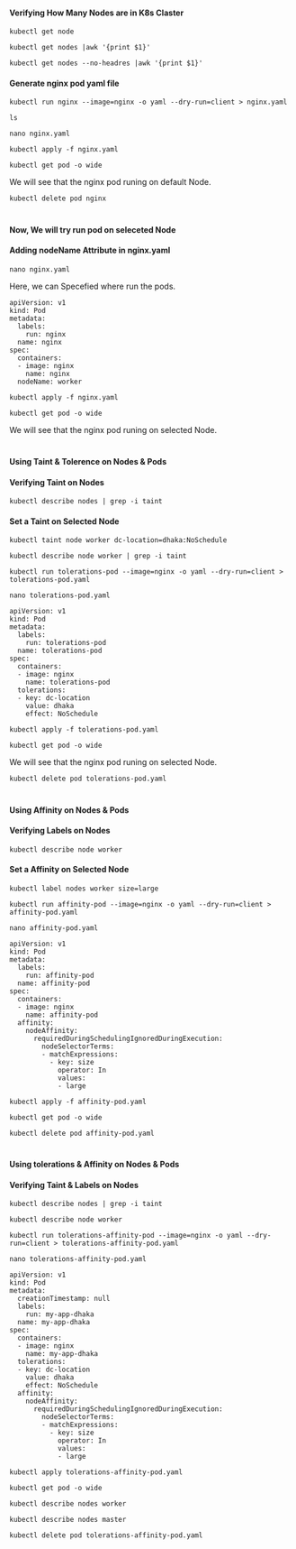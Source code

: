 #### Verifying How Many Nodes are in K8s Claster
~~~
kubectl get node
~~~
~~~
kubectl get nodes |awk '{print $1}'
~~~
~~~
kubectl get nodes --no-headres |awk '{print $1}'
~~~
#### Generate nginx pod yaml file
~~~
kubectl run nginx --image=nginx -o yaml --dry-run=client > nginx.yaml
~~~
~~~
ls
~~~
~~~
nano nginx.yaml
~~~
~~~
kubectl apply -f nginx.yaml
~~~
~~~
kubectl get pod -o wide
~~~
We will see that the nginx pod runing on default Node.
~~~
kubectl delete pod nginx
~~~
#
#### Now, We will try run pod on seleceted Node
#### Adding nodeName Attribute in nginx.yaml
~~~
nano nginx.yaml
~~~
Here, we can Specefied where run the pods. 
~~~
apiVersion: v1
kind: Pod
metadata:
  labels:
    run: nginx
  name: nginx
spec:
  containers:
  - image: nginx
    name: nginx
  nodeName: worker
~~~
~~~
kubectl apply -f nginx.yaml
~~~
~~~
kubectl get pod -o wide
~~~
We will see that the nginx pod runing on selected Node.
#
#### Using Taint & Tolerence on Nodes & Pods
#### Verifying Taint on Nodes
~~~
kubectl describe nodes | grep -i taint
~~~
#### Set a Taint on Selected Node
~~~
kubectl taint node worker dc-location=dhaka:NoSchedule
~~~
~~~
kubectl describe node worker | grep -i taint
~~~
~~~
kubectl run tolerations-pod --image=nginx -o yaml --dry-run=client > tolerations-pod.yaml
~~~
~~~
nano tolerations-pod.yaml
~~~
~~~
apiVersion: v1
kind: Pod
metadata:
  labels:
    run: tolerations-pod
  name: tolerations-pod
spec:
  containers:
  - image: nginx
    name: tolerations-pod
  tolerations:
  - key: dc-location
    value: dhaka
    effect: NoSchedule
~~~
~~~
kubectl apply -f tolerations-pod.yaml
~~~
~~~
kubectl get pod -o wide
~~~
We will see that the nginx pod runing on selected Node.
~~~
kubectl delete pod tolerations-pod.yaml
~~~
#
#### Using Affinity on Nodes & Pods
#### Verifying Labels on Nodes
~~~
kubectl describe node worker
~~~
#### Set a Affinity on Selected Node
~~~
kubectl label nodes worker size=large
~~~
~~~
kubectl run affinity-pod --image=nginx -o yaml --dry-run=client > affinity-pod.yaml
~~~
~~~
nano affinity-pod.yaml
~~~
~~~
apiVersion: v1
kind: Pod
metadata:
  labels:
    run: affinity-pod
  name: affinity-pod
spec:
  containers:
  - image: nginx
    name: affinity-pod
  affinity:
    nodeAffinity:
      requiredDuringSchedulingIgnoredDuringExecution:
        nodeSelectorTerms:
        - matchExpressions:
          - key: size
            operator: In
            values:
            - large
~~~
~~~
kubectl apply -f affinity-pod.yaml
~~~
~~~
kubectl get pod -o wide
~~~
~~~
kubectl delete pod affinity-pod.yaml
~~~
#
#### Using tolerations & Affinity on Nodes & Pods
#### Verifying Taint & Labels on Nodes
~~~
kubectl describe nodes | grep -i taint
~~~
~~~
kubectl describe node worker
~~~
~~~
kubectl run tolerations-affinity-pod --image=nginx -o yaml --dry-run=client > tolerations-affinity-pod.yaml
~~~
~~~
nano tolerations-affinity-pod.yaml
~~~
~~~
apiVersion: v1
kind: Pod
metadata:
  creationTimestamp: null
  labels:
    run: my-app-dhaka
  name: my-app-dhaka
spec:
  containers:
  - image: nginx
    name: my-app-dhaka
  tolerations:
  - key: dc-location
    value: dhaka
    effect: NoSchedule
  affinity:
    nodeAffinity:
      requiredDuringSchedulingIgnoredDuringExecution:
        nodeSelectorTerms:
        - matchExpressions:
          - key: size
            operator: In
            values:
            - large
~~~
~~~
kubectl apply tolerations-affinity-pod.yaml
~~~
~~~
kubectl get pod -o wide
~~~
~~~
kubectl describe nodes worker
~~~
~~~
kubectl describe nodes master
~~~
~~~
kubectl delete pod tolerations-affinity-pod.yaml
~~~



